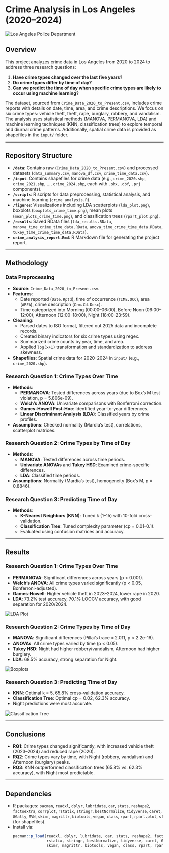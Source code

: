 # Crime Analysis in Los Angeles (2020–2024)

![Los Angeles Police Department](https://live.staticflickr.com/4076/4753787639_eca198f85d_b.jpg)

## Overview
This project analyzes crime data in Los Angeles from 2020 to 2024 to address three research questions:
1. **Have crime types changed over the last five years?**
2. **Do crime types differ by time of day?**
3. **Can we predict the time of day when specific crime types are likely to occur using machine learning?**

The dataset, sourced from `Crime_Data_2020_to_Present.csv`, includes crime reports with details on date, time, area, and crime descriptions. We focus on six crime types: vehicle theft, theft, rape, burglary, robbery, and vandalism. The analysis uses statistical methods (MANOVA, PERMANOVA, LDA) and machine learning techniques (KNN, classification trees) to explore temporal and diurnal crime patterns. Additionally, spatial crime data is provided as shapefiles in the `input/` folder.

---

## Repository Structure
- **`/data`**: Contains raw (`Crime_Data_2020_to_Present.csv`) and processed datasets (`data_summary.csv`, `manova_df.csv`, `crime_time_data.csv`).
- **`/input`**: Contains shapefiles for crime data (e.g., `crime_2020.shp`, `crime_2021.shp`, ..., `crime_2024.shp`, each with `.shx`, `.dbf`, `.prj` components).
- **`/scripts`**: R scripts for data preprocessing, statistical analysis, and machine learning (`crime_analysis.R`).
- **`/figures`**: Visualizations including LDA scatterplots (`lda_plot.png`), boxplots (`boxplots_crime_time.png`), mean plots (`mean_plots_crime_time.png`), and classification trees (`rpart_plot.png`).
- **`/results`**: Saved RData files (`lda_results.RData`, `manova_time_crime_time_data.RData`, `anova_time_crime_time_data.RData`, `tukey_time_crime_time_data.RData`).
- **`crime_analysis_report.Rmd`**: R Markdown file for generating the project report.

---

## Methodology

### Data Preprocessing
- **Source**: `Crime_Data_2020_to_Present.csv`.
- **Features**:
  - Date reported (`Date.Rptd`), time of occurrence (`TIME.OCC`), area (`AREA`), crime description (`Crm.Cd.Desc`).
  - Time categorized into Morning (00:00–06:00), Before Noon (06:00–12:00), Afternoon (12:00–18:00), Night (18:00–23:59).
- **Cleaning**:
  - Parsed dates to ISO format, filtered out 2025 data and incomplete records.
  - Created binary indicators for six crime types using regex.
  - Summarized crime counts by year, time, and area.
  - Applied `log(x+1)` transformation and standardization to address skewness.
- **Shapefiles**: Spatial crime data for 2020–2024 in `input/` (e.g., `crime_2020.shp`).

### Research Question 1: Crime Types Over Time
- **Methods**:
  - **PERMANOVA**: Tested differences across years (due to Box’s M test violation, p = 5.806e-09).
  - **Welch’s ANOVA**: Univariate comparisons with Bonferroni correction.
  - **Games-Howell Post-Hoc**: Identified year-to-year differences.
  - **Linear Discriminant Analysis (LDA)**: Classified years by crime profiles.
- **Assumptions**: Checked normality (Mardia’s test), correlations, scatterplot matrices.

### Research Question 2: Crime Types by Time of Day
- **Methods**:
  - **MANOVA**: Tested differences across time periods.
  - **Univariate ANOVAs** and **Tukey HSD**: Examined crime-specific differences.
  - **LDA**: Classified time periods.
- **Assumptions**: Normality (Mardia’s test), homogeneity (Box’s M, p = 0.8846).

### Research Question 3: Predicting Time of Day
- **Methods**:
  - **K-Nearest Neighbors (KNN)**: Tuned k (1–15) with 10-fold cross-validation.
  - **Classification Tree**: Tuned complexity parameter (cp = 0.01–0.1).
  - Evaluated using confusion matrices and accuracy.

---

## Results

### Research Question 1: Crime Types Over Time
- **PERMANOVA**: Significant differences across years (p < 0.001).
- **Welch’s ANOVA**: All crime types varied significantly (p < 0.05, Bonferroni-adjusted).
- **Games-Howell**: Higher vehicle theft in 2023–2024, lower rape in 2020.
- **LDA**: 73.2% test accuracy, 70.1% LOOCV accuracy, with good separation for 2020/2024.

![LDA Plot](figures/lda_plot.png)

### Research Question 2: Crime Types by Time of Day
- **MANOVA**: Significant differences (Pillai’s trace = 2.011, p < 2.2e-16).
- **ANOVAs**: All crime types varied by time (p < 0.05).
- **Tukey HSD**: Night had higher robbery/vandalism, Afternoon had higher burglary.
- **LDA**: 68.5% accuracy, strong separation for Night.

![Boxplots](figures/boxplots_crime_time.png)

### Research Question 3: Predicting Time of Day
- **KNN**: Optimal k = 5, 65.8% cross-validation accuracy.
- **Classification Tree**: Optimal cp = 0.02, 62.3% accuracy.
- Night predictions were most accurate.

![Classification Tree](figures/rpart_plot.png)

---

## Conclusions
- **RQ1**: Crime types changed significantly, with increased vehicle theft (2023–2024) and reduced rape (2020).
- **RQ2**: Crime types vary by time, with Night (robbery, vandalism) and Afternoon (burglary) peaks.
- **RQ3**: KNN outperformed classification trees (65.8% vs. 62.3% accuracy), with Night most predictable.

---

## Dependencies
- R packages: `pacman`, `readxl`, `dplyr`, `lubridate`, `car`, `stats`, `reshape2`, `factoextra`, `corrplot`, `rstatix`, `stringr`, `bestNormalize`, `tidyverse`, `caret`, `GGally`, `MVN`, `skimr`, `magrittr`, `biotools`, `vegan`, `class`, `rpart`, `rpart.plot`, `sf` (for shapefiles).
- Install via:
  ```R
  pacman::p_load(readxl, dplyr, lubridate, car, stats, reshape2, factoextra, corrplot, 
                 rstatix, stringr, bestNormalize, tidyverse, caret, GGally, MVN, 
                 skimr, magrittr, biotools, vegan, class, rpart, rpart.plot, sf)
